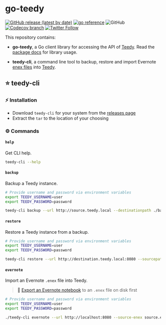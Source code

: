 # go-teedy

<a href="https://github.com/MattHodge/go-teedy/releases" target="_blank">![GitHub release (latest by date)](https://img.shields.io/github/v/release/MattHodge/go-teedy?label=VERSION&style=for-the-badge)</a> <a href="https://pkg.go.dev/github.com/MattHodge/go-teedy?tab=doc" target="_blank"><img src="https://img.shields.io/badge/Go-Reference-00ADD8?style=for-the-badge&logo=go" alt="go reference" /></a> ![GitHub](https://img.shields.io/github/license/MattHodge/go-teedy?style=for-the-badge) <a href="https://app.codecov.io/gh/MattHodge/go-teedy/branch/main" target="_blank">![Codecov branch](https://img.shields.io/codecov/c/github/MattHodge/go-teedy/main?logo=codecov&style=for-the-badge)</a> <a href="https://www.twitter.com/MattHodge" target="_blank">![Twitter Follow](https://img.shields.io/twitter/follow/MattHodge?label=%40MattHodge&logo=twitter&style=for-the-badge)</a>

This repository contains:

* **go-teedy**, a Go client library for accessing the API of [Teedy](https://github.com/sismics/docs). Read the [package docs](https://pkg.go.dev/github.com/MattHodge/go-teedy) for library usage.

* **teedy-cli**, a command line tool to backup, restore and import Evernote [enex files](https://evernote.com/blog/how-evernotes-xml-export-format-works/) into [Teedy](https://github.com/sismics/docs).

## ⭐️ teedy-cli

### ⚡️ Installation

* Download `teedy-cli` for your system from the [releases page](https://github.com/MattHodge/go-teedy/releases)
* Extract the `tar` to the location of your choosing

### ⚙️ Commands

#### `help`

Get CLI help.

```bash
teedy-cli --help
```

#### `backup`

Backup a Teedy instance.

```bash
# Provide username and password via environment variables
export TEEDY_USERNAME=user
export TEEDY_PASSWORD=password

teedy-cli backup --url http://source.teedy.local --destinationpath ./backup
```

#### `restore`

Restore a Teedy instance from a backup.

```bash
# Provide username and password via environment variables
export TEEDY_USERNAME=user
export TEEDY_PASSWORD=password

teedy-cli restore --url http://destination.teedy.local:8080 --sourcepath ./backup
```

#### `evernote`

Import an Evernote `.enex` file into Teedy.

> 🔔 [Export an Evernote notebook](https://help.evernote.com/hc/en-us/articles/209005557-Export-notes-and-notebooks) to an `.enex` file on disk first

```bash
# Provide username and password via environment variables
export TEEDY_USERNAME=user
export TEEDY_PASSWORD=password

./teedy-cli evernote --url http://localhost:8080 --source-enex source.enex
```
